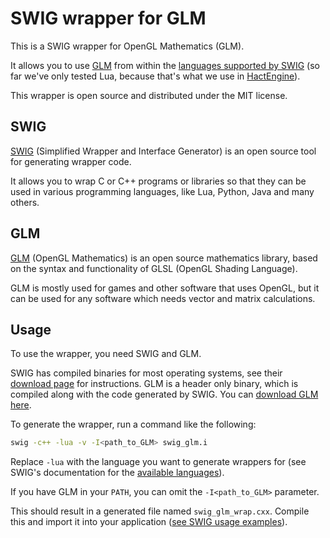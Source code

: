 SWIG wrapper for GLM
====================

This is a SWIG wrapper for OpenGL Mathematics (GLM).

It allows you to use [GLM](http://glm.g-truc.net/) from within the [languages supported by SWIG](http://swig.org/compat.html#SupportedLanguages) (so far we've only tested Lua, because that's what we use in [HactEngine](http://indiumgames.fi/#hactengine)).

This wrapper is open source and distributed under the MIT license.


SWIG
----

[SWIG](http://swig.org/) (Simplified Wrapper and Interface Generator) is an open source tool for generating wrapper code.

It allows you to wrap C or C++ programs or libraries so that they can be used in various programming languages, like Lua, Python, Java and many others.


GLM
---

[GLM](http://glm.g-truc.net/) (OpenGL Mathematics) is an open source mathematics library, based on the syntax and functionality of GLSL (OpenGL Shading Language).

GLM is mostly used for games and other software that uses OpenGL, but it can be used for any software which needs vector and matrix calculations.


Usage
-----

To use the wrapper, you need SWIG and GLM.

SWIG has compiled binaries for most operating systems, see their [download page](http://swig.org/download.html) for instructions. GLM is a header only binary, which is compiled along with the code generated by SWIG. You can [download GLM here](http://sourceforge.net/projects/ogl-math/files/).

To generate the wrapper, run a command like the following:  
```bash
swig -c++ -lua -v -I<path_to_GLM> swig_glm.i
```

Replace ```-lua``` with the language you want to generate wrappers for (see SWIG's documentation for the [available languages](http://swig.org/compat.html#SupportedLanguages)).

If you have GLM in your ```PATH```, you can omit the ```-I<path_to_GLM>``` parameter.

This should result in a generated file named ```swig_glm_wrap.cxx```. Compile this and import it into your application ([see SWIG usage examples](http://www.swig.org/Doc3.0/SWIGDocumentation.html#Introduction_nn4)).

